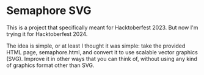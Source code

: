 # Semaphore SVG

This is a project that specifically meant for Hacktoberfest 2023. But now I'm 
trying it for Hacktoberfest 2024.

The idea is simple, or at least I thought it was simple: take the provided HTML 
page, semaphore.html, and convert it to use scalable vector graphics (SVG). 
Improve it in other ways that you can think of, without using any kind of 
graphics format other than SVG.
